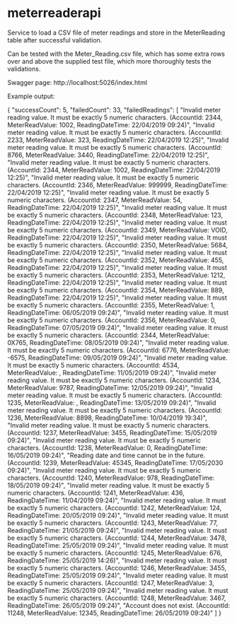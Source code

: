 # meterreaderapi

Service to load a CSV file of meter readings and store in the MeterReading table after successful validation.

Can be tested with the Meter_Reading.csv file, which has some extra rows over and above the supplied test file, which more thoroughly tests the validations.

Swagger page: http://localhost:5026/index.html

Example output:

{
"successCount": 5,
"failedCount": 33,
"failedReadings": [
"Invalid meter reading value. It must be exactly 5 numeric characters. (AccountId: 2344, MeterReadValue: 1002, ReadingDateTime: 22/04/2019 09:24)",
"Invalid meter reading value. It must be exactly 5 numeric characters. (AccountId: 2233, MeterReadValue: 323, ReadingDateTime: 22/04/2019 12:25)",
"Invalid meter reading value. It must be exactly 5 numeric characters. (AccountId: 8766, MeterReadValue: 3440, ReadingDateTime: 22/04/2019 12:25)",
"Invalid meter reading value. It must be exactly 5 numeric characters. (AccountId: 2344, MeterReadValue: 1002, ReadingDateTime: 22/04/2019 12:25)",
"Invalid meter reading value. It must be exactly 5 numeric characters. (AccountId: 2346, MeterReadValue: 999999, ReadingDateTime: 22/04/2019 12:25)",
"Invalid meter reading value. It must be exactly 5 numeric characters. (AccountId: 2347, MeterReadValue: 54, ReadingDateTime: 22/04/2019 12:25)",
"Invalid meter reading value. It must be exactly 5 numeric characters. (AccountId: 2348, MeterReadValue: 123, ReadingDateTime: 22/04/2019 12:25)",
"Invalid meter reading value. It must be exactly 5 numeric characters. (AccountId: 2349, MeterReadValue: VOID, ReadingDateTime: 22/04/2019 12:25)",
"Invalid meter reading value. It must be exactly 5 numeric characters. (AccountId: 2350, MeterReadValue: 5684, ReadingDateTime: 22/04/2019 12:25)",
"Invalid meter reading value. It must be exactly 5 numeric characters. (AccountId: 2352, MeterReadValue: 455, ReadingDateTime: 22/04/2019 12:25)",
"Invalid meter reading value. It must be exactly 5 numeric characters. (AccountId: 2353, MeterReadValue: 1212, ReadingDateTime: 22/04/2019 12:25)",
"Invalid meter reading value. It must be exactly 5 numeric characters. (AccountId: 2354, MeterReadValue: 889, ReadingDateTime: 22/04/2019 12:25)",
"Invalid meter reading value. It must be exactly 5 numeric characters. (AccountId: 2355, MeterReadValue: 1, ReadingDateTime: 06/05/2019 09:24)",
"Invalid meter reading value. It must be exactly 5 numeric characters. (AccountId: 2356, MeterReadValue: 0, ReadingDateTime: 07/05/2019 09:24)",
"Invalid meter reading value. It must be exactly 5 numeric characters. (AccountId: 2344, MeterReadValue: 0X765, ReadingDateTime: 08/05/2019 09:24)",
"Invalid meter reading value. It must be exactly 5 numeric characters. (AccountId: 6776, MeterReadValue: -6575, ReadingDateTime: 09/05/2019 09:24)",
"Invalid meter reading value. It must be exactly 5 numeric characters. (AccountId: 4534, MeterReadValue: , ReadingDateTime: 11/05/2019 09:24)",
"Invalid meter reading value. It must be exactly 5 numeric characters. (AccountId: 1234, MeterReadValue: 9787, ReadingDateTime: 12/05/2019 09:24)",
"Invalid meter reading value. It must be exactly 5 numeric characters. (AccountId: 1235, MeterReadValue: , ReadingDateTime: 13/05/2019 09:24)",
"Invalid meter reading value. It must be exactly 5 numeric characters. (AccountId: 1236, MeterReadValue: 8898, ReadingDateTime: 10/04/2019 19:34)",
"Invalid meter reading value. It must be exactly 5 numeric characters. (AccountId: 1237, MeterReadValue: 3455, ReadingDateTime: 15/05/2019 09:24)",
"Invalid meter reading value. It must be exactly 5 numeric characters. (AccountId: 1238, MeterReadValue: 0, ReadingDateTime: 16/05/2019 09:24)",
"Reading date and time cannot be in the future. (AccountId: 1239, MeterReadValue: 45345, ReadingDateTime: 17/05/2030 09:24)",
"Invalid meter reading value. It must be exactly 5 numeric characters. (AccountId: 1240, MeterReadValue: 978, ReadingDateTime: 18/05/2019 09:24)",
"Invalid meter reading value. It must be exactly 5 numeric characters. (AccountId: 1241, MeterReadValue: 436, ReadingDateTime: 11/04/2019 09:24)",
"Invalid meter reading value. It must be exactly 5 numeric characters. (AccountId: 1242, MeterReadValue: 124, ReadingDateTime: 20/05/2019 09:24)",
"Invalid meter reading value. It must be exactly 5 numeric characters. (AccountId: 1243, MeterReadValue: 77, ReadingDateTime: 21/05/2019 09:24)",
"Invalid meter reading value. It must be exactly 5 numeric characters. (AccountId: 1244, MeterReadValue: 3478, ReadingDateTime: 25/05/2019 09:24)",
"Invalid meter reading value. It must be exactly 5 numeric characters. (AccountId: 1245, MeterReadValue: 676, ReadingDateTime: 25/05/2019 14:26)",
"Invalid meter reading value. It must be exactly 5 numeric characters. (AccountId: 1246, MeterReadValue: 3455, ReadingDateTime: 25/05/2019 09:24)",
"Invalid meter reading value. It must be exactly 5 numeric characters. (AccountId: 1247, MeterReadValue: 3, ReadingDateTime: 25/05/2019 09:24)",
"Invalid meter reading value. It must be exactly 5 numeric characters. (AccountId: 1248, MeterReadValue: 3467, ReadingDateTime: 26/05/2019 09:24)",
"Account does not exist. (AccountId: 11248, MeterReadValue: 12345, ReadingDateTime: 26/05/2019 09:24)"
]
}
